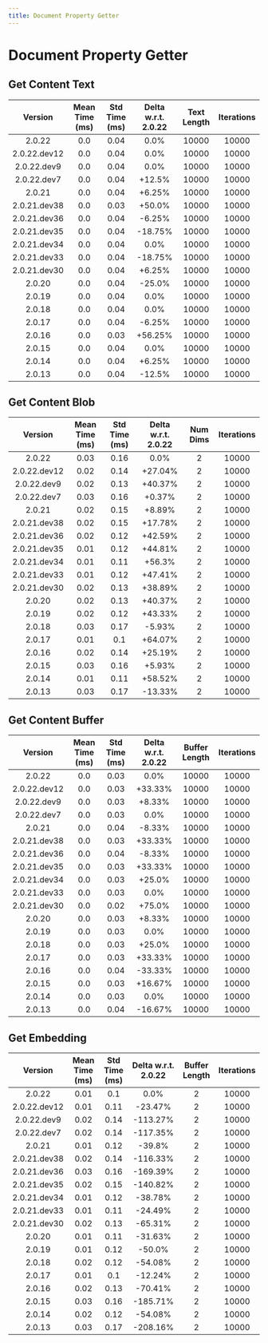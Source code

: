 ```yaml
---
title: Document Property Getter
---
```

# Document Property Getter

## Get Content Text

| Version | Mean Time (ms) | Std Time (ms) | Delta w.r.t. 2.0.22 | Text Length | Iterations |
| :---: | :---: | :---: | :---: | :---: | :---: |
| 2.0.22 | 0.0 | 0.04 | 0.0% | 10000 | 10000 |
| 2.0.22.dev12 | 0.0 | 0.04 | 0.0% | 10000 | 10000 |
| 2.0.22.dev9 | 0.0 | 0.04 | 0.0% | 10000 | 10000 |
| 2.0.22.dev7 | 0.0 | 0.04 | +12.5% | 10000 | 10000 |
| 2.0.21 | 0.0 | 0.04 | +6.25% | 10000 | 10000 |
| 2.0.21.dev38 | 0.0 | 0.03 | +50.0% | 10000 | 10000 |
| 2.0.21.dev36 | 0.0 | 0.04 | -6.25% | 10000 | 10000 |
| 2.0.21.dev35 | 0.0 | 0.04 | -18.75% | 10000 | 10000 |
| 2.0.21.dev34 | 0.0 | 0.04 | 0.0% | 10000 | 10000 |
| 2.0.21.dev33 | 0.0 | 0.04 | -18.75% | 10000 | 10000 |
| 2.0.21.dev30 | 0.0 | 0.04 | +6.25% | 10000 | 10000 |
| 2.0.20 | 0.0 | 0.04 | -25.0% | 10000 | 10000 |
| 2.0.19 | 0.0 | 0.04 | 0.0% | 10000 | 10000 |
| 2.0.18 | 0.0 | 0.04 | 0.0% | 10000 | 10000 |
| 2.0.17 | 0.0 | 0.04 | -6.25% | 10000 | 10000 |
| 2.0.16 | 0.0 | 0.03 | +56.25% | 10000 | 10000 |
| 2.0.15 | 0.0 | 0.04 | 0.0% | 10000 | 10000 |
| 2.0.14 | 0.0 | 0.04 | +6.25% | 10000 | 10000 |
| 2.0.13 | 0.0 | 0.04 | -12.5% | 10000 | 10000 |
## Get Content Blob

| Version | Mean Time (ms) | Std Time (ms) | Delta w.r.t. 2.0.22 | Num Dims | Iterations |
| :---: | :---: | :---: | :---: | :---: | :---: |
| 2.0.22 | 0.03 | 0.16 | 0.0% | 2 | 10000 |
| 2.0.22.dev12 | 0.02 | 0.14 | +27.04% | 2 | 10000 |
| 2.0.22.dev9 | 0.02 | 0.13 | +40.37% | 2 | 10000 |
| 2.0.22.dev7 | 0.03 | 0.16 | +0.37% | 2 | 10000 |
| 2.0.21 | 0.02 | 0.15 | +8.89% | 2 | 10000 |
| 2.0.21.dev38 | 0.02 | 0.15 | +17.78% | 2 | 10000 |
| 2.0.21.dev36 | 0.02 | 0.12 | +42.59% | 2 | 10000 |
| 2.0.21.dev35 | 0.01 | 0.12 | +44.81% | 2 | 10000 |
| 2.0.21.dev34 | 0.01 | 0.11 | +56.3% | 2 | 10000 |
| 2.0.21.dev33 | 0.01 | 0.12 | +47.41% | 2 | 10000 |
| 2.0.21.dev30 | 0.02 | 0.13 | +38.89% | 2 | 10000 |
| 2.0.20 | 0.02 | 0.13 | +40.37% | 2 | 10000 |
| 2.0.19 | 0.02 | 0.12 | +43.33% | 2 | 10000 |
| 2.0.18 | 0.03 | 0.17 | -5.93% | 2 | 10000 |
| 2.0.17 | 0.01 | 0.1 | +64.07% | 2 | 10000 |
| 2.0.16 | 0.02 | 0.14 | +25.19% | 2 | 10000 |
| 2.0.15 | 0.03 | 0.16 | +5.93% | 2 | 10000 |
| 2.0.14 | 0.01 | 0.11 | +58.52% | 2 | 10000 |
| 2.0.13 | 0.03 | 0.17 | -13.33% | 2 | 10000 |
## Get Content Buffer

| Version | Mean Time (ms) | Std Time (ms) | Delta w.r.t. 2.0.22 | Buffer Length | Iterations |
| :---: | :---: | :---: | :---: | :---: | :---: |
| 2.0.22 | 0.0 | 0.03 | 0.0% | 10000 | 10000 |
| 2.0.22.dev12 | 0.0 | 0.03 | +33.33% | 10000 | 10000 |
| 2.0.22.dev9 | 0.0 | 0.03 | +8.33% | 10000 | 10000 |
| 2.0.22.dev7 | 0.0 | 0.03 | 0.0% | 10000 | 10000 |
| 2.0.21 | 0.0 | 0.04 | -8.33% | 10000 | 10000 |
| 2.0.21.dev38 | 0.0 | 0.03 | +33.33% | 10000 | 10000 |
| 2.0.21.dev36 | 0.0 | 0.04 | -8.33% | 10000 | 10000 |
| 2.0.21.dev35 | 0.0 | 0.03 | +33.33% | 10000 | 10000 |
| 2.0.21.dev34 | 0.0 | 0.03 | +25.0% | 10000 | 10000 |
| 2.0.21.dev33 | 0.0 | 0.03 | 0.0% | 10000 | 10000 |
| 2.0.21.dev30 | 0.0 | 0.02 | +75.0% | 10000 | 10000 |
| 2.0.20 | 0.0 | 0.03 | +8.33% | 10000 | 10000 |
| 2.0.19 | 0.0 | 0.03 | 0.0% | 10000 | 10000 |
| 2.0.18 | 0.0 | 0.03 | +25.0% | 10000 | 10000 |
| 2.0.17 | 0.0 | 0.03 | +33.33% | 10000 | 10000 |
| 2.0.16 | 0.0 | 0.04 | -33.33% | 10000 | 10000 |
| 2.0.15 | 0.0 | 0.03 | +16.67% | 10000 | 10000 |
| 2.0.14 | 0.0 | 0.03 | 0.0% | 10000 | 10000 |
| 2.0.13 | 0.0 | 0.04 | -16.67% | 10000 | 10000 |
## Get Embedding

| Version | Mean Time (ms) | Std Time (ms) | Delta w.r.t. 2.0.22 | Buffer Length | Iterations |
| :---: | :---: | :---: | :---: | :---: | :---: |
| 2.0.22 | 0.01 | 0.1 | 0.0% | 2 | 10000 |
| 2.0.22.dev12 | 0.01 | 0.11 | -23.47% | 2 | 10000 |
| 2.0.22.dev9 | 0.02 | 0.14 | -113.27% | 2 | 10000 |
| 2.0.22.dev7 | 0.02 | 0.14 | -117.35% | 2 | 10000 |
| 2.0.21 | 0.01 | 0.12 | -39.8% | 2 | 10000 |
| 2.0.21.dev38 | 0.02 | 0.14 | -116.33% | 2 | 10000 |
| 2.0.21.dev36 | 0.03 | 0.16 | -169.39% | 2 | 10000 |
| 2.0.21.dev35 | 0.02 | 0.15 | -140.82% | 2 | 10000 |
| 2.0.21.dev34 | 0.01 | 0.12 | -38.78% | 2 | 10000 |
| 2.0.21.dev33 | 0.01 | 0.11 | -24.49% | 2 | 10000 |
| 2.0.21.dev30 | 0.02 | 0.13 | -65.31% | 2 | 10000 |
| 2.0.20 | 0.01 | 0.11 | -31.63% | 2 | 10000 |
| 2.0.19 | 0.01 | 0.12 | -50.0% | 2 | 10000 |
| 2.0.18 | 0.02 | 0.12 | -54.08% | 2 | 10000 |
| 2.0.17 | 0.01 | 0.1 | -12.24% | 2 | 10000 |
| 2.0.16 | 0.02 | 0.13 | -70.41% | 2 | 10000 |
| 2.0.15 | 0.03 | 0.16 | -185.71% | 2 | 10000 |
| 2.0.14 | 0.02 | 0.12 | -54.08% | 2 | 10000 |
| 2.0.13 | 0.03 | 0.17 | -208.16% | 2 | 10000 |
